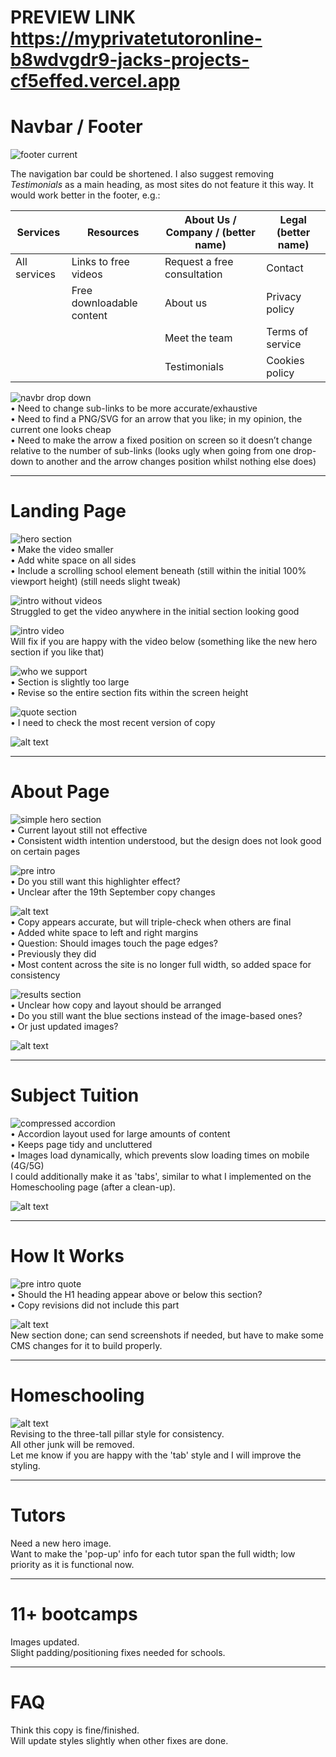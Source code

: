 # PREVIEW LINK https://myprivatetutoronline-b8wdvgdr9-jacks-projects-cf5effed.vercel.app

# Navbar / Footer

![footer current](image-14.png)

The navigation bar could be shortened. I also suggest removing _Testimonials_ as a main heading, as most sites do not feature it this way. It would work better in the footer, e.g.:

| Services     | Resources                 | About Us / Company / (better name) | Legal (better name) |
| ------------ | ------------------------- | ---------------------------------- | ------------------- |
| All services | Links to free videos      | Request a free consultation        | Contact             |
|              | Free downloadable content | About us                           | Privacy policy      |
|              |                           | Meet the team                      | Terms of service    |
|              |                           | Testimonials                       | Cookies policy      |

![navbr drop down](image-17.png)  
• Need to change sub-links to be more accurate/exhaustive  
• Need to find a PNG/SVG for an arrow that you like; in my opinion, the current one looks cheap  
• Need to make the arrow a fixed position on screen so it doesn’t change relative to the number of sub-links (looks ugly when going from one drop-down to another and the arrow changes position whilst nothing else does)

---

# Landing Page

![hero section](image.png)  
• Make the video smaller  
• Add white space on all sides  
• Include a scrolling school element beneath (still within the initial 100% viewport height) (still needs slight tweak)

![intro without videos](image-2.png)  
Struggled to get the video anywhere in the initial section looking good

![intro video](image-3.png)  
Will fix if you are happy with the video below (something like the new hero section if you like that)

![who we support](image-15.png)  
• Section is slightly too large  
• Revise so the entire section fits within the screen height

![quote section](image-5.png)  
• I need to check the most recent version of copy

![alt text](image-25.png)

---

# About Page

![simple hero section](image-6.png)  
• Current layout still not effective  
• Consistent width intention understood, but the design does not look good on certain pages

![pre intro](image-16.png)  
• Do you still want this highlighter effect?  
• Unclear after the 19th September copy changes

![alt text](image-9.png)  
• Copy appears accurate, but will triple-check when others are final  
• Added white space to left and right margins  
• Question: Should images touch the page edges?  
 • Previously they did  
 • Most content across the site is no longer full width, so added space for consistency

![results section](image-10.png)  
• Unclear how copy and layout should be arranged  
• Do you still want the blue sections instead of the image-based ones?  
• Or just updated images?

![alt text](image-11.png)

---

# Subject Tuition

![compressed accordion](image-12.png)  
• Accordion layout used for large amounts of content  
• Keeps page tidy and uncluttered  
• Images load dynamically, which prevents slow loading times on mobile (4G/5G)  
I could additionally make it as 'tabs', similar to what I implemented on the Homeschooling page (after a clean-up).

![alt text](image-26.png)

---

# How It Works

![pre intro quote](image-13.png)  
• Should the H1 heading appear above or below this section?  
• Copy revisions did not include this part

![alt text](image-27.png)  
New section done; can send screenshots if needed, but have to make some CMS changes for it to build properly.

---

# Homeschooling

![alt text](image-28.png)  
Revising to the three-tall pillar style for consistency.  
All other junk will be removed.  
Let me know if you are happy with the 'tab' style and I will improve the styling.

---

# Tutors

Need a new hero image.  
Want to make the 'pop-up' info for each tutor span the full width; low priority as it is functional now.

---

# 11+ bootcamps

Images updated.  
Slight padding/positioning fixes needed for schools.

---

# FAQ

Think this copy is fine/finished.  
Will update styles slightly when other fixes are done.
